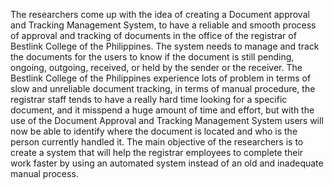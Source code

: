 The researchers come up with the idea of creating a Document approval and Tracking Management System, to have a reliable and smooth process of approval and tracking of documents in the office of the registrar of Bestlink College of the Philippines. The system needs to manage and track the documents for the users to know if the document is still pending, ongoing, outgoing, received, or held by the sender or the receiver. The Bestlink College of the Philippines experience lots of problem in terms of slow and unreliable document tracking, in terms of manual procedure, the registrar staff tends to have a really hard time looking for a specific document, and it misspend a huge amount of time and effort, but with the use of the Document Approval and Tracking Management System users will now be able to identify where the document is located and who is the person currently handled it. The main objective of the researchers is to create a system that will help the registrar employees to complete their work faster by using an automated system instead of an old and inadequate manual process.
